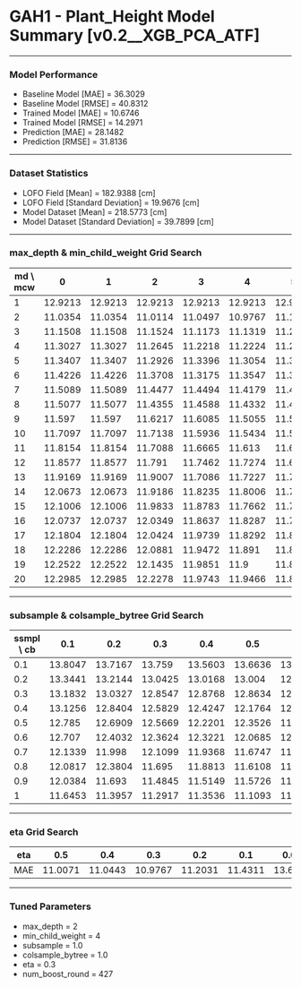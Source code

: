 # GAH1 - Plant_Height Model Summary [v0.2__XGB_PCA_ATF]

***

### Model Performance

- Baseline Model [MAE] = 36.3029
- Baseline Model [RMSE] = 40.8312
- Trained Model [MAE] = 10.6746
- Trained Model [RMSE] = 14.2971
- Prediction [MAE] = 28.1482
- Prediction [RMSE] = 31.8136
***

### Dataset Statistics

- LOFO Field [Mean] = 182.9388 [cm]
- LOFO Field [Standard Deviation] = 19.9676 [cm]
- Model Dataset [Mean] = 218.5773 [cm]
- Model Dataset [Standard Deviation] = 39.7899 [cm]
***

### max_depth & min_child_weight Grid Search

|   md \ mcw |       0 |       1 |       2 |       3 |       4 |       5 |       6 |       7 |       8 |       9 |      10 |      11 |      12 |      13 |      14 |      15 |      16 |      17 |      18 |      19 |      20 |
|------------|---------|---------|---------|---------|---------|---------|---------|---------|---------|---------|---------|---------|---------|---------|---------|---------|---------|---------|---------|---------|---------|
|          1 | 12.9213 | 12.9213 | 12.9213 | 12.9213 | 12.9213 | 12.9213 | 12.9197 | 12.9189 | 12.9209 | 12.9209 | 12.9209 | 12.9213 | 12.9213 | 12.9213 | 12.9235 | 12.9235 | 12.9246 | 12.9239 | 12.9239 | 12.9233 | 12.9232 |
|          2 | 11.0354 | 11.0354 | 11.0114 | 11.0497 | 10.9767 | 11.1734 | 11.1361 | 11.1211 | 11.1801 | 11.107  | 11.1586 | 11.1692 | 11.1156 | 11.1438 | 11.1607 | 11.0867 | 11.1327 | 11.1263 | 11.1786 | 11.1904 | 11.2833 |
|          3 | 11.1508 | 11.1508 | 11.1524 | 11.1173 | 11.1319 | 11.2211 | 11.1641 | 11.2388 | 11.1703 | 11.1525 | 11.108  | 11.1457 | 11.1202 | 11.1081 | 11.2028 | 11.223  | 11.1556 | 11.2071 | 11.1924 | 11.2056 | 11.1797 |
|          4 | 11.3027 | 11.3027 | 11.2645 | 11.2218 | 11.2224 | 11.2375 | 11.2159 | 11.2186 | 11.2298 | 11.1617 | 11.1537 | 11.1845 | 11.175  | 11.2025 | 11.2266 | 11.1896 | 11.2109 | 11.2402 | 11.188  | 11.2149 | 11.2436 |
|          5 | 11.3407 | 11.3407 | 11.2926 | 11.3396 | 11.3054 | 11.3112 | 11.2995 | 11.2582 | 11.2547 | 11.2273 | 11.2423 | 11.2647 | 11.3266 | 11.2648 | 11.2798 | 11.284  | 11.2525 | 11.247  | 11.2494 | 11.2512 | 11.2652 |
|          6 | 11.4226 | 11.4226 | 11.3708 | 11.3175 | 11.3547 | 11.3784 | 11.3427 | 11.3339 | 11.3387 | 11.3875 | 11.2427 | 11.3465 | 11.3092 | 11.2376 | 11.3036 | 11.2425 | 11.2789 | 11.278  | 11.2864 | 11.3284 | 11.3268 |
|          7 | 11.5089 | 11.5089 | 11.4477 | 11.4494 | 11.4179 | 11.4006 | 11.4129 | 11.4212 | 11.3736 | 11.3389 | 11.3892 | 11.3798 | 11.3555 | 11.3127 | 11.3509 | 11.3053 | 11.3119 | 11.3199 | 11.2888 | 11.3822 | 11.3596 |
|          8 | 11.5077 | 11.5077 | 11.4355 | 11.4588 | 11.4332 | 11.4612 | 11.4472 | 11.4534 | 11.4576 | 11.4182 | 11.4005 | 11.4324 | 11.4227 | 11.3782 | 11.3745 | 11.3327 | 11.3751 | 11.4079 | 11.4253 | 11.3902 | 11.365  |
|          9 | 11.597  | 11.597  | 11.6217 | 11.6085 | 11.5055 | 11.5061 | 11.469  | 11.4759 | 11.4982 | 11.4975 | 11.4006 | 11.4356 | 11.4671 | 11.4249 | 11.3762 | 11.4398 | 11.3874 | 11.4124 | 11.3711 | 11.401  | 11.4068 |
|         10 | 11.7097 | 11.7097 | 11.7138 | 11.5936 | 11.5434 | 11.5316 | 11.5703 | 11.563  | 11.4854 | 11.5326 | 11.4693 | 11.4688 | 11.4403 | 11.4395 | 11.4064 | 11.4298 | 11.4519 | 11.4285 | 11.3945 | 11.3924 | 11.4339 |
|         11 | 11.8154 | 11.8154 | 11.7088 | 11.6665 | 11.613  | 11.618  | 11.568  | 11.5625 | 11.5766 | 11.5423 | 11.4879 | 11.5183 | 11.4583 | 11.5044 | 11.5472 | 11.5212 | 11.4352 | 11.3808 | 11.4512 | 11.3572 | 11.4659 |
|         12 | 11.8577 | 11.8577 | 11.791  | 11.7462 | 11.7274 | 11.6234 | 11.6345 | 11.5669 | 11.5459 | 11.5869 | 11.5558 | 11.5003 | 11.4902 | 11.5032 | 11.4988 | 11.4623 | 11.4775 | 11.5019 | 11.4131 | 11.4802 | 11.429  |
|         13 | 11.9169 | 11.9169 | 11.9007 | 11.7086 | 11.7227 | 11.7404 | 11.699  | 11.6798 | 11.6518 | 11.5609 | 11.6131 | 11.5308 | 11.5753 | 11.47   | 11.5419 | 11.5169 | 11.5201 | 11.4347 | 11.4843 | 11.4799 | 11.4668 |
|         14 | 12.0673 | 12.0673 | 11.9186 | 11.8235 | 11.8006 | 11.7399 | 11.7214 | 11.6883 | 11.6752 | 11.6094 | 11.5908 | 11.5965 | 11.5581 | 11.5984 | 11.5549 | 11.5385 | 11.5426 | 11.5727 | 11.4879 | 11.4059 | 11.4289 |
|         15 | 12.1006 | 12.1006 | 11.9833 | 11.8783 | 11.7662 | 11.7681 | 11.6969 | 11.693  | 11.6442 | 11.6626 | 11.6369 | 11.6339 | 11.5607 | 11.5444 | 11.4995 | 11.5182 | 11.4799 | 11.5536 | 11.4386 | 11.4646 | 11.4406 |
|         16 | 12.0737 | 12.0737 | 12.0349 | 11.8637 | 11.8287 | 11.7711 | 11.7383 | 11.6357 | 11.6591 | 11.7001 | 11.6255 | 11.5645 | 11.6027 | 11.5882 | 11.5816 | 11.5087 | 11.5137 | 11.5289 | 11.4692 | 11.4106 | 11.5149 |
|         17 | 12.1804 | 12.1804 | 12.0424 | 11.9739 | 11.8292 | 11.8311 | 11.7944 | 11.7332 | 11.6974 | 11.6301 | 11.6563 | 11.6279 | 11.5579 | 11.5805 | 11.5275 | 11.5411 | 11.5651 | 11.5164 | 11.4576 | 11.4669 | 11.4802 |
|         18 | 12.2286 | 12.2286 | 12.0881 | 11.9472 | 11.891  | 11.8424 | 11.7768 | 11.7014 | 11.6686 | 11.6731 | 11.6759 | 11.6114 | 11.5747 | 11.5853 | 11.5852 | 11.5462 | 11.5623 | 11.5248 | 11.5143 | 11.5147 | 11.5064 |
|         19 | 12.2522 | 12.2522 | 12.1435 | 11.9851 | 11.9    | 11.8964 | 11.7977 | 11.7377 | 11.7459 | 11.6713 | 11.6858 | 11.646  | 11.639  | 11.5945 | 11.6177 | 11.5466 | 11.5709 | 11.5234 | 11.4969 | 11.4768 | 11.4242 |
|         20 | 12.2985 | 12.2985 | 12.2278 | 11.9743 | 11.9466 | 11.8692 | 11.8316 | 11.7461 | 11.6941 | 11.7753 | 11.6774 | 11.6681 | 11.6318 | 11.5685 | 11.6058 | 11.5592 | 11.5905 | 11.5764 | 11.481  | 11.5209 | 11.4434 |

***

### subsample & colsample_bytree Grid Search

|   ssmpl \ cb |     0.1 |     0.2 |     0.3 |     0.4 |     0.5 |     0.6 |     0.7 |     0.8 |     0.9 |     1.0 |
|--------------|---------|---------|---------|---------|---------|---------|---------|---------|---------|---------|
|          0.1 | 13.8047 | 13.7167 | 13.759  | 13.5603 | 13.6636 | 13.7638 | 13.5402 | 13.2725 | 13.6553 | 13.6481 |
|          0.2 | 13.3441 | 13.2144 | 13.0425 | 13.0168 | 13.004  | 12.9852 | 13.1344 | 12.7772 | 13.1218 | 12.9969 |
|          0.3 | 13.1832 | 13.0327 | 12.8547 | 12.8768 | 12.8634 | 12.7103 | 12.6733 | 12.7496 | 12.733  | 12.4756 |
|          0.4 | 13.1256 | 12.8404 | 12.5829 | 12.4247 | 12.1764 | 12.4533 | 12.242  | 12.441  | 12.3811 | 12.1396 |
|          0.5 | 12.785  | 12.6909 | 12.5669 | 12.2201 | 12.3526 | 11.9918 | 12.2592 | 12.1713 | 11.9388 | 12.2575 |
|          0.6 | 12.707  | 12.4032 | 12.3624 | 12.3221 | 12.0685 | 12.1553 | 11.9321 | 11.9087 | 12.0413 | 11.9486 |
|          0.7 | 12.1339 | 11.998  | 12.1099 | 11.9368 | 11.6747 | 11.6787 | 11.7009 | 11.7291 | 11.6192 | 11.6752 |
|          0.8 | 12.0817 | 12.3804 | 11.695  | 11.8813 | 11.6108 | 11.7191 | 11.5867 | 11.7058 | 11.5856 | 11.5586 |
|          0.9 | 12.0384 | 11.693  | 11.4845 | 11.5149 | 11.5726 | 11.3673 | 11.3501 | 11.291  | 11.2744 | 11.2681 |
|          1   | 11.6453 | 11.3957 | 11.2917 | 11.3536 | 11.1093 | 11.0475 | 11.057  | 11.0993 | 11.0794 | 10.9767 |

***

### eta Grid Search

| eta   |     0.5 |     0.4 |     0.3 |     0.2 |     0.1 |    0.01 |   0.001 |
|-------|---------|---------|---------|---------|---------|---------|---------|
| MAE   | 11.0071 | 11.0443 | 10.9767 | 11.2031 | 11.4311 | 13.6548 | 80.4003 |

***

### Tuned Parameters

- max_depth = 2
- min_child_weight = 4
- subsample = 1.0
- colsample_bytree = 1.0
- eta = 0.3
- num_boost_round = 427
